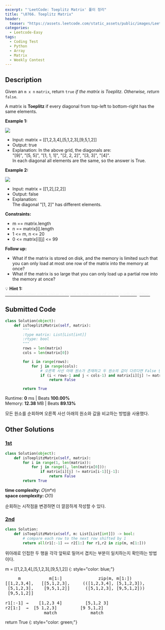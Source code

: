 ```yaml
---
excerpt: "'LeetCode: Toeplitz Matrix' 풀이 정리"
title: "\0766. Toeplitz Matrix"
header:
  teaser: "https://assets.leetcode.com/static_assets/public/images/LeetCode_Sharing.png"
categories:
  - Leetcode-Easy
tags:
  - Coding Test
  - Python
  - Array
  - Matrix
  - Weekly Contest
---
```


## <i class="fa-solid fa-file-lines"></i> Description

Given an `m x n` `matrix`, return `true` *if the matrix is Toeplitz. Otherwise, return* `false`.

A matrix is **Toeplitz** if every diagonal from top-left to bottom-right has the same elements.

**Example 1:**

![](https://assets.leetcode.com/uploads/2020/11/04/ex1.jpg)
- Input: matrix = [[1,2,3,4],[5,1,2,3],[9,5,1,2]]
- Output: true
- Explanation:
In the above grid, the diagonals are:    
"[9]", "[5, 5]", "[1, 1, 1]", "[2, 2, 2]", "[3, 3]", "[4]".    
In each diagonal all elements are the same, so the answer is True.

**Example 2:**

![](https://assets.leetcode.com/uploads/2020/11/04/ex2.jpg)
- Input: matrix = [[1,2],[2,2]]
- Output: false
- Explanation:     
The diagonal "[1, 2]" has different elements.

**Constraints:**

- m == matrix.length
- n == matrix[i].length
- 1 <= m, n <= 20
- 0 <= matrix[i][j] <= 99

**Follow up:**    
- What if the matrix is stored on disk, and the memory is limited such that you can only load at most one row of the matrix into the memory at once?
- What if the matrix is so large that you can only load up a partial row into the memory at once?

💡 **Hint 1:**   
<u><span style="color:#F5F5F5">Check whether each value is equal to the value of it's top-left neighbor.</span></u>

## <i class="fa-solid fa-cloud-arrow-up"></i> Submitted Code

```python
class Solution(object):
    def isToeplitzMatrix(self, matrix):
        """
        :type matrix: List[List[int]]
        :rtype: bool
        """
        rows = len(matrix)
        cols = len(matrix[0])

        for i in range(rows):
            for j in range(cols):
                # 오른쪽 사선 아래 원소가 존재하고 두 원소의 값이 다르다면 False 반환
                if (i < rows-1 and j < cols-1) and matrix[i][j] != matrix[i+1][j+1]:
                    return False

        return True
```
<i class="fa-solid fa-clock"></i> Runtime: **0** ms \| Beats **100.00%**    
<i class="fa-solid fa-memory"></i> Memory: **12.38** MB \| Beats **89.13%**

모든 원소를 순회하며 오른쪽 사선 아래의 원소와 값을 비교하는 방법을 사용했다.

## <i class="fa-solid fa-flask"></i> Other Solutions

### <a href="https://leetcode.com/problems/toeplitz-matrix/solutions/6743177/master-diagonal-consistency-check-to-det-0qt5/" target="_blank">1st</a>

```python
class Solution(object):
    def isToeplitzMatrix(self, matrix):
        for i in range(1, len(matrix)):
            for j in range(1, len(matrix[0])):
                if matrix[i][j] != matrix[i-1][j-1]:
                    return False
        return True
```
<i class="fa-solid fa-clock"></i> **time complexity:** 𝑂(𝑚\*𝑛)    
<i class="fa-solid fa-memory"></i> **space complexity:** 𝑂(1)    

순회하는 시작점을 변경하면 더 깔끔하게 작성할 수 있다.

### <a href="https://leetcode.com/problems/toeplitz-matrix/solutions/2761329/pythoncjavarust-4-different-one-liners-f-m3vi/" target="_blank">2nd</a>

```python
class Solution:
    def isToeplitzMatrix(self, m: List[List[int]]) -> bool:
        # compare each row to the next row shifted by 1 
        return all(r1[:-1] == r2[1:] for r1,r2 in zip(m, m[1:]))
```
위아래로 인접한 두 행을 각각 앞뒤로 밀어서 겹치는 부분이 일치하는지 확인하는 방법이다.

m = [[1,2,3,4],[5,1,2,3],[9,5,1,2]]
{: style="color: blue;"}
<pre>
     m           m[1:]              zip(m, m[1:])
[[1,2,3,4],   [[5,1,2,3],     (([1,2,3,4], [5,1,2,3]),
 [5,1,2,3],    [9,5,1,2]]      ([5,1,2,3], [9,5,1,2]))
 [9,5,1,2]]

r1[:-1] →    [1,2,3 4]         [5,1,2 3]
r2[1:]  →  [5 1,2,3]         [9 5,1,2]
               match             match
</pre>

return True
{: style="color: green;"}